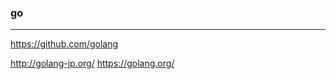 ### go
---

https://github.com/golang


http://golang-jp.org/
https://golang.org/











































